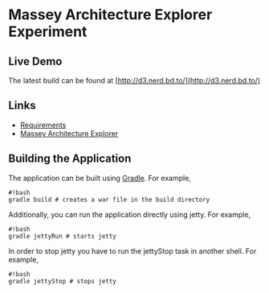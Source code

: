 Massey Architecture Explorer Experiment
=======================================

Live Demo
---------
The latest build can be found at [http://d3.nerd.bd.to/](http://d3.nerd.bd.to/)

Links
-----
* [Requirements](https://docs.google.com/a/nerd.bd.to/document/d/1QPjNyesY2VLFn1Q98e80B-Now5DjCZ4BHKcYsgdeuS0/)
* [Massey Architecture Explorer](http://xplrarc.massey.ac.nz/)


Building the Application
------------------------
The application can be built using [Gradle](http://xplrarc.massey.ac.nz/). For example,

```
#!bash
gradle build # creates a war file in the build directory
```

Additionally, you can run the application directly using jetty. For example,
```
#!bash
gradle jettyRun # starts jetty
```

In order to stop jetty you have to run the jettyStop task in another shell. For example,
```
#!bash
gradle jettyStop # stops jetty
```
